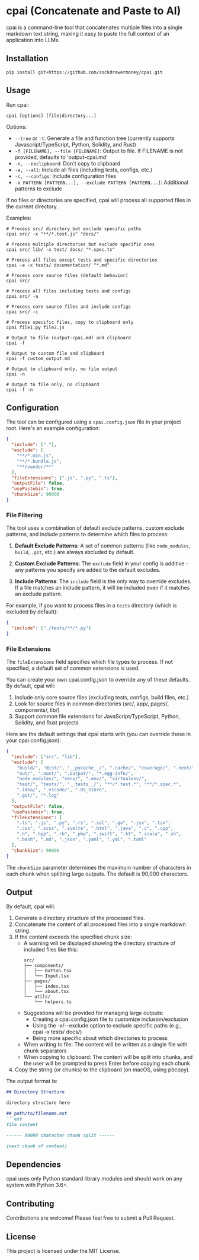 # cpai (Concatenate and Paste to AI)

cpai is a command-line tool that concatenates multiple files into a single markdown text string, making it easy to paste the full context of an application into LLMs.

## Installation

   ```
   pip install git+https://github.com/sockdrawermoney/cpai.git
   ```

## Usage

Run cpai:

```
cpai [options] [file|directory...]
```

Options:
- `--tree` or `-t`: Generate a file and function tree (currently supports Javascript/TypeScript, Python, Solidity, and Rust)
- `-f [FILENAME], --file [FILENAME]`: Output to file. If FILENAME is not provided, defaults to 'output-cpai.md'
- `-n, --noclipboard`: Don't copy to clipboard
- `-a, --all`: Include all files (including tests, configs, etc.)
- `-c, --configs`: Include configuration files
- `-x PATTERN [PATTERN...], --exclude PATTERN [PATTERN...]`: Additional patterns to exclude

If no files or directories are specified, cpai will process all supported files in the current directory.

Examples:
```
# Process src/ directory but exclude specific paths
cpai src/ -x "**/*.test.js" "docs/"

# Process multiple directories but exclude specific ones
cpai src/ lib/ -x test/ docs/ "*.spec.ts"

# Process all files except tests and specific directories
cpai -a -x tests/ documentation/ "*.md"

# Process core source files (default behavior)
cpai src/

# Process all files including tests and configs
cpai src/ -a

# Process core source files and include configs
cpai src/ -c

# Process specific files, copy to clipboard only
cpai file1.py file2.js

# Output to file (output-cpai.md) and clipboard
cpai -f

# Output to custom file and clipboard
cpai -f custom_output.md

# Output to clipboard only, no file output
cpai -n

# Output to file only, no clipboard
cpai -f -n
```

## Configuration

The tool can be configured using a `cpai.config.json` file in your project root. Here's an example configuration:

```json
{
  "include": ["."],
  "exclude": [
    "**/*.min.js",
    "**/*.bundle.js",
    "**/vendor/**"
  ],
  "fileExtensions": [".js", ".py", ".ts"],
  "outputFile": false,
  "usePastebin": true,
  "chunkSize": 90000
}
```

### File Filtering

The tool uses a combination of default exclude patterns, custom exclude patterns, and include patterns to determine which files to process:

1. **Default Exclude Patterns**: A set of common patterns (like `node_modules`, `build`, `.git`, etc.) are always excluded by default.

2. **Custom Exclude Patterns**: The `exclude` field in your config is additive - any patterns you specify are added to the default excludes.

3. **Include Patterns**: The `include` field is the only way to override excludes. If a file matches an include pattern, it will be included even if it matches an exclude pattern.

For example, if you want to process files in a `tests` directory (which is excluded by default):

```json
{
  "include": ["./tests/**/*.py"]
}
```

### File Extensions

The `fileExtensions` field specifies which file types to process. If not specified, a default set of common extensions is used.

You can create your own cpai.config.json to override any of these defaults. By default, cpai will:
1. Include only core source files (excluding tests, configs, build files, etc.)
2. Look for source files in common directories (src/, app/, pages/, components/, lib/)
3. Support common file extensions for JavaScript/TypeScript, Python, Solidity, and Rust projects

Here are the default settings that cpai starts with (you can override these in your cpai.config.json):

```json
{
  "include": ["src", "lib"],
  "exclude": [
    "build/", "dist/", "__pycache__/", ".cache/", "coverage/", ".next/",
    "out/", ".nuxt/", ".output/", "*.egg-info/",
    "node_modules/", "venv/", ".env/", "virtualenv/",
    "test/", "tests/", "__tests__/", "**/*.test.*", "**/*.spec.*",
    ".idea/", ".vscode/", ".DS_Store",
    ".git/", "*.log"
  ],
  "outputFile": false,
  "usePastebin": true,
  "fileExtensions": [
    ".ts", ".js", ".py", ".rs", ".sol", ".go", ".jsx", ".tsx",
    ".css", ".scss", ".svelte", ".html", ".java", ".c", ".cpp",
    ".h", ".hpp", ".rb", ".php", ".swift", ".kt", ".scala", ".sh",
    ".bash", ".md", ".json", ".yaml", ".yml", ".toml"
  ],
  "chunkSize": 90000
}
```

The `chunkSize` parameter determines the maximum number of characters in each chunk when splitting large outputs. The default is 90,000 characters.

## Output

By default, cpai will:
1. Generate a directory structure of the processed files.
2. Concatenate the content of all processed files into a single markdown string.
3. If the content exceeds the specified chunk size:
   - A warning will be displayed showing the directory structure of included files like this:
     ```
     src/
     ├── components/
     │   ├── Button.tsx
     │   └── Input.tsx
     ├── pages/
     │   ├── index.tsx
     │   └── about.tsx
     └── utils/
         └── helpers.ts
     ```
   - Suggestions will be provided for managing large outputs:
     - Creating a cpai.config.json file to customize inclusion/exclusion
     - Using the -x/--exclude option to exclude specific paths (e.g., cpai -x tests/ docs/)
     - Being more specific about which directories to process
   - When writing to file: The content will be written as a single file with chunk separators
   - When copying to clipboard: The content will be split into chunks, and the user will be prompted to press Enter before copying each chunk
4. Copy the string (or chunks) to the clipboard (on macOS, using pbcopy).

The output format is:

```markdown
## Directory Structure

directory structure here

## path/to/filename.ext
```ext
file content

------ 90000 character chunk split ------

(next chunk of content)
```

## Dependencies

cpai uses only Python standard library modules and should work on any system with Python 3.6+.

## Contributing

Contributions are welcome! Please feel free to submit a Pull Request.

## License

This project is licensed under the MIT License.
